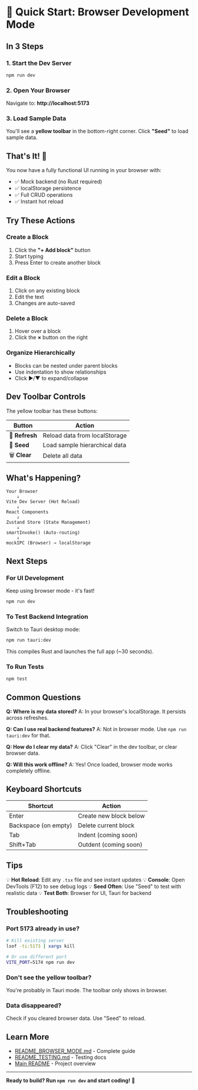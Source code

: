 # 🚀 Quick Start: Browser Development Mode

## In 3 Steps

### 1. Start the Dev Server

```bash
npm run dev
```

### 2. Open Your Browser

Navigate to: **http://localhost:5173**

### 3. Load Sample Data

You'll see a **yellow toolbar** in the bottom-right corner. Click **"Seed"** to load sample data.

## That's It! 🎉

You now have a fully functional UI running in your browser with:

- ✅ Mock backend (no Rust required)
- ✅ localStorage persistence
- ✅ Full CRUD operations
- ✅ Instant hot reload

## Try These Actions

### Create a Block
1. Click the **"+ Add block"** button
2. Start typing
3. Press Enter to create another block

### Edit a Block
1. Click on any existing block
2. Edit the text
3. Changes are auto-saved

### Delete a Block
1. Hover over a block
2. Click the **×** button on the right

### Organize Hierarchically
- Blocks can be nested under parent blocks
- Use indentation to show relationships
- Click ▶/▼ to expand/collapse

## Dev Toolbar Controls

The yellow toolbar has these buttons:

| Button | Action |
|--------|--------|
| 🔄 **Refresh** | Reload data from localStorage |
| 💾 **Seed** | Load sample hierarchical data |
| 🗑️ **Clear** | Delete all data |

## What's Happening?

```
Your Browser
    ↓
Vite Dev Server (Hot Reload)
    ↓
React Components
    ↓
Zustand Store (State Management)
    ↓
smartInvoke() (Auto-routing)
    ↓
mockIPC (Browser) → localStorage
```

## Next Steps

### For UI Development
Keep using browser mode - it's fast!

```bash
npm run dev
```

### To Test Backend Integration
Switch to Tauri desktop mode:

```bash
npm run tauri:dev
```

This compiles Rust and launches the full app (~30 seconds).

### To Run Tests

```bash
npm test
```

## Common Questions

**Q: Where is my data stored?**
A: In your browser's localStorage. It persists across refreshes.

**Q: Can I use real backend features?**
A: Not in browser mode. Use `npm run tauri:dev` for that.

**Q: How do I clear my data?**
A: Click "Clear" in the dev toolbar, or clear browser data.

**Q: Will this work offline?**
A: Yes! Once loaded, browser mode works completely offline.

## Keyboard Shortcuts

| Shortcut | Action |
|----------|--------|
| Enter | Create new block below |
| Backspace (on empty) | Delete current block |
| Tab | Indent (coming soon) |
| Shift+Tab | Outdent (coming soon) |

## Tips

💡 **Hot Reload**: Edit any `.tsx` file and see instant updates
💡 **Console**: Open DevTools (F12) to see debug logs
💡 **Seed Often**: Use "Seed" to test with realistic data
💡 **Test Both**: Browser for UI, Tauri for backend

## Troubleshooting

### Port 5173 already in use?
```bash
# Kill existing server
lsof -ti:5173 | xargs kill

# Or use different port
VITE_PORT=5174 npm run dev
```

### Don't see the yellow toolbar?
You're probably in Tauri mode. The toolbar only shows in browser.

### Data disappeared?
Check if you cleared browser data. Use "Seed" to reload.

## Learn More

- [README_BROWSER_MODE.md](./README_BROWSER_MODE.md) - Complete guide
- [README_TESTING.md](./README_TESTING.md) - Testing docs
- [Main README](./README.md) - Project overview

---

**Ready to build? Run `npm run dev` and start coding!** 🚀
